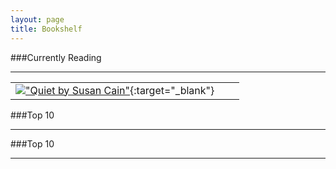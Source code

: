 ```yaml
---
layout: page
title: Bookshelf
---
```


###Currently Reading
- - -

|               |               |               |
|:-------------:|:-------------:|:-------------:|
|[!["Quiet by Susan Cain"][Quiet]](http://www.amazon.com/Quiet-Power-Introverts-World-Talking/dp/0307352153/){:target="_blank"}||


###Top 10
- - -


###Top 10
- - -


[Quiet]: http://ecx.images-amazon.com/images/I/41m0N7IIcsL._SX323_BO1,204,203,200_.jpg "Quiet by Susan Cain"